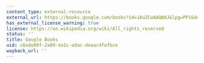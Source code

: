 ```yaml
---
content_type: external-resource
external_url: https://books.google.com/books?id=1AuZCwAAQBAJ&lpg=PP1&dq=rita%20indiana%20papi&pg=PP1#v=onepage&q&f=false
has_external_license_warning: true
license: https://en.wikipedia.org/wiki/All_rights_reserved
status: ''
title: Google Books
uid: c6ede00f-2a80-4a1c-a0ac-deeac4fefbce
wayback_url: ''
---
```

